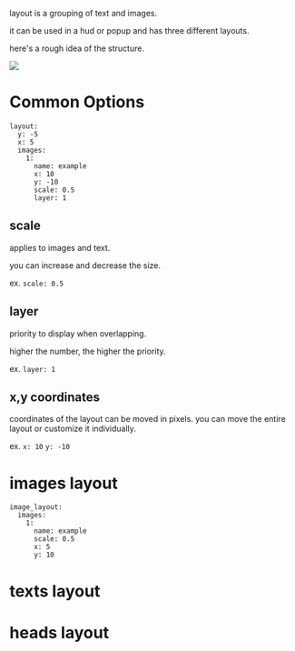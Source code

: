 layout is a grouping of text and images.

it can be used in a hud or popup and has three different layouts.

here's a rough idea of the structure.

![](https://i.imgur.com/ajoZlxb.png)

# Common Options
```
layout:
  y: -5
  x: 5
  images:
    1:
      name: example
      x: 10
      y: -10
      scale: 0.5
      layer: 1
```
## scale
applies to images and text.

you can increase and decrease the size.

ex. `scale: 0.5`

## layer
priority to display when overlapping.

higher the number, the higher the priority.

ex. `layer: 1`

## x,y coordinates
coordinates of the layout can be moved in pixels.
you can move the entire layout or customize it individually.

ex.
`x: 10`
`y: -10`

# images layout

```
image_layout:
  images:
    1:
      name: example
      scale: 0.5
      x: 5
      y: 10
```


# texts layout

# heads layout